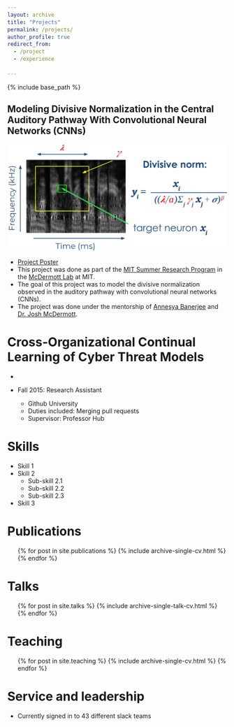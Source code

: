 ```yaml
---
layout: archive
title: "Projects"
permalink: /projects/
author_profile: true
redirect_from:
  - /project
  - /experience
  
---
```


{% include base_path %}

Modeling Divisive Normalization in the Central Auditory Pathway With Convolutional Neural Networks (CNNs)
-----
![Divisive Normalization](/images/divisive-norm.png)
* [Project Poster](https://docs.google.com/presentation/d/1w0o61bmTnVsHmH37HHYQlGZ9oKInxQfK/edit#slide=id.p1)
* This project was done as part of the [MIT Summer Research Program](https://bcs.mit.edu/msrp) in the [McDermott Lab](https://mcdermottlab.mit.edu/) at MIT.
* The goal of this project was to model the divisive normalization observed in the auditory pathway with convolutional neural networks (CNNs).
* The project was done under the mentorship of [Annesya Banerjee](https://www.linkedin.com/in/annesya-banerjee-313365167) and [Dr. Josh McDermott](http://web.mit.edu/jhm/www/).

Cross-Organizational Continual Learning of Cyber Threat Models
======
* 

* Fall 2015: Research Assistant
  * Github University
  * Duties included: Merging pull requests
  * Supervisor: Professor Hub
  
Skills
======
* Skill 1
* Skill 2
  * Sub-skill 2.1
  * Sub-skill 2.2
  * Sub-skill 2.3
* Skill 3

Publications
======
  <ul>{% for post in site.publications %}
    {% include archive-single-cv.html %}
  {% endfor %}</ul>
  
Talks
======
  <ul>{% for post in site.talks %}
    {% include archive-single-talk-cv.html %}
  {% endfor %}</ul>
  
Teaching
======
  <ul>{% for post in site.teaching %}
    {% include archive-single-cv.html %}
  {% endfor %}</ul>
  
Service and leadership
======
* Currently signed in to 43 different slack teams
